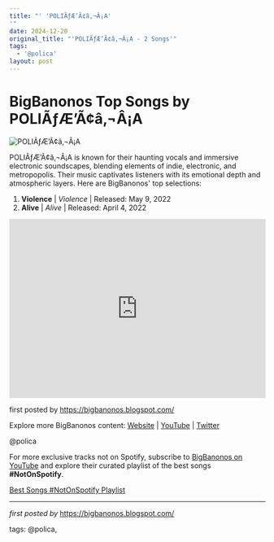 ```yaml
---
title: "' 'POLIÃƒÆ’Ã¢â‚¬Â¡A'
'"
date: 2024-12-20
original_title: "'POLIÃƒÆ’Ã¢â‚¬Â¡A - 2 Songs'"
tags:
  - '@polica'
layout: post
---
```

<h1>BigBanonos Top Songs by POLIÃƒÆ’Ã¢â‚¬Â¡A</h1>
<img src="https://cdn.accentuate.io/562603327680/1645042205073/f3f2e4f6adabbe45744f68da2ef5d2974293906c_blog_polica_4.jpg?v=0" alt="POLIÃƒÆ’Ã¢â‚¬Â¡A"> <p>POLIÃƒÆ’Ã¢â‚¬Â¡A is known for their haunting vocals and immersive electronic soundscapes, blending elements of indie, electronic, and metropopolis. Their music captivates listeners with its emotional depth and atmospheric layers. Here are BigBanonos' top selections:</p> <ol> <li><strong>Violence</strong> | <em>Violence</em> | Released: May 9, 2022</li> <li><strong>Alive</strong> | <em>Alive</em> | Released: April 4, 2022</li>
</ol> <div> <iframe src="https://open.spotify.com/embed/playlist/1VZJAQozoLgY65Cr1D76rg?utm_source=generator" width="100%" height="352" frameborder="0" allow="autoplay; clipboard-write; encrypted-media; fullscreen; picture-in-picture" loading="lazy"></iframe>
</div> <p>first posted by <a href="https://bigbanonos.blogspot.com/">https://bigbanonos.blogspot.com/</a></p> <div> <p>Explore more BigBanonos content: <a href="https://bigbanonos.blogspot.com/">Website</a> | <a href="https://www.youtube.com/@BigBanonos">YouTube</a> | <a href="https://x.com/bigbanonos">Twitter</a></p>
</div> <!-- Tags -->
<p>@polica</p>


<!--Subscribe and Playlist Links-->
<div>
    <p>For more exclusive tracks not on Spotify, subscribe to <a href="https://www.youtube.com/@BigBanonos" target="_blank">BigBanonos on YouTube</a> and explore their curated playlist of the best songs <strong>#NotOnSpotify</strong>.</p>
    <p><a href="https://www.youtube.com/playlist?list=PLtuNtuTatqI0kFahUCbtbfenC_ET5O_tr" target="_blank">Best Songs #NotOnSpotify Playlist<br /></a></p></div>

<hr />

<p><em>first posted by</em> <a href="https://bigbanonos.blogspot.com/" rel="noopener" target="_new">https://bigbanonos.blogspot.com/</a></p>

<p>tags: @polica,</p>
